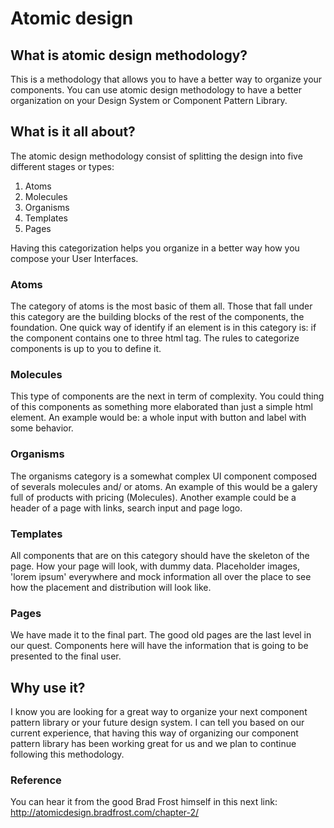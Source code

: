 # Atomic design

## What is atomic design methodology?
This is a methodology that allows you to have a better way to organize your components. You can use atomic design methodology to have a better organization on your Design System or Component Pattern Library.

## What is it all about?
The atomic design methodology consist of splitting the design into five different stages or types:
1. Atoms
2. Molecules
3. Organisms
4. Templates
5. Pages 

Having this categorization helps you organize in a better way how you compose your User Interfaces.

### Atoms
The category of atoms is the most basic of them all. Those that fall under this category are the building blocks of the rest of the components, the foundation.
One quick way of identify if an element is in this category is: if the component contains one to three html tag. The rules to categorize components is up to you to define it.

### Molecules
This type of components are the next in term of complexity. You could thing of this components as something more elaborated than just a simple html element. An example would be: a whole input with button and label with some behavior.

### Organisms
The organisms category is a somewhat complex UI component composed of severals molecules and/ or atoms.
An example of this would be a galery full of products with pricing (Molecules). Another example could be a header of a page with links, search input and page logo.

### Templates
All components that are on this category should have the skeleton of the page. How your page will look, with dummy data. Placeholder images, 'lorem ipsum' everywhere and mock information all over the place to see how the placement and distribution will look like.

### Pages
We have made it to the final part. The good old pages are the last level in our quest. Components here will have the information that is going to be presented to the final user.


## Why use it?
I know you are looking for a great way to organize your next component pattern library or your future design system. I can tell you based on our current experience, that having this way of organizing our component pattern library has been working great for us and we plan to continue following this methodology.
 
### Reference
You can hear it from the good Brad Frost himself in this next link: http://atomicdesign.bradfrost.com/chapter-2/